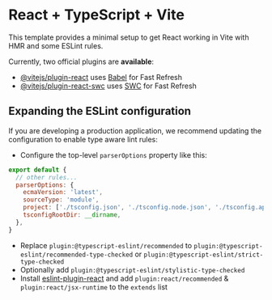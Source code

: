 # React + TypeScript + Vite

This template provides a minimal setup to get React working in Vite with HMR and
some ESLint rules.

Currently, two official plugins are **available**:

<!-- markdownlint-disable-next-line MD013 -->
- [@vitejs/plugin-react](https://github.com/vitejs/vite-plugin-react/blob/main/packages/plugin-react/README.md)
uses [Babel](https://babeljs.io/) for Fast Refresh
- [@vitejs/plugin-react-swc](https://github.com/vitejs/vite-plugin-react-swc)
uses [SWC](https://swc.rs/) for Fast Refresh

## Expanding the ESLint configuration

If you are developing a production application, we recommend updating the
configuration to enable type aware lint rules:

- Configure the top-level `parserOptions` property like this:

```js
export default {
  // other rules...
  parserOptions: {
    ecmaVersion: 'latest',
    sourceType: 'module',
    project: ['./tsconfig.json', './tsconfig.node.json', './tsconfig.app.json'],
    tsconfigRootDir: __dirname,
  },
}
```

- Replace `plugin:@typescript-eslint/recommended`
to `plugin:@typescript-eslint/recommended-type-checked` or
`plugin:@typescript-eslint/strict-type-checked`
- Optionally add `plugin:@typescript-eslint/stylistic-type-checked`
- Install
[eslint-plugin-react](https://github.com/jsx-eslint/eslint-plugin-react) and add
`plugin:react/recommended` & `plugin:react/jsx-runtime` to the `extends` list
